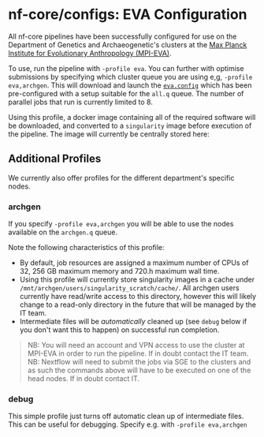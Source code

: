 # nf-core/configs: EVA Configuration

All nf-core pipelines have been successfully configured for use on the Department of Genetics and Archaeogenetic's clusters at the [Max Planck Institute for Evolutionary Anthropology (MPI-EVA)](http://eva.mpg.de).

To use, run the pipeline with `-profile eva`. You can further with optimise submissions by specifying which cluster queue you are using e,g, `-profile eva,archgen`. This will download and launch the [`eva.config`](../conf/eva.config) which has been pre-configured with a setup suitable for the `all.q` queue. The number of parallel jobs that run is currently limited to 8.

Using this profile, a docker image containing all of the required software will be downloaded, and converted to a `singularity` image before execution of the pipeline. The image will currently be centrally stored here:

## Additional Profiles

We currently also offer profiles for the different department's specific nodes.

### archgen

If you specify `-profile eva,archgen` you will be able to use the nodes available on the `archgen.q` queue.

Note the following characteristics of this profile:

- By default, job resources are assigned a maximum number of CPUs of 32, 256 GB maximum memory and 720.h maximum wall time.
- Using this profile will currently store singularity images in a cache under `/mnt/archgen/users/singularity_scratch/cache/`. All archgen users currently have read/write access to this directory, however this will likely change to a read-only directory in the future that will be managed by the IT team.
- Intermediate files will be _automatically_ cleaned up (see `debug` below if you don't want this to happen) on successful run completion.

>NB: You will need an account and VPN access to use the cluster at MPI-EVA in order to run the pipeline. If in doubt contact the IT team.
>NB: Nextflow will need to submit the jobs via SGE to the clusters and as such the commands above will have to be executed on one of the head nodes. If in doubt contact IT.

### debug

This simple profile just turns off automatic clean up of intermediate files. This can be useful for debugging. Specify e.g. with `-profile eva,archgen`
